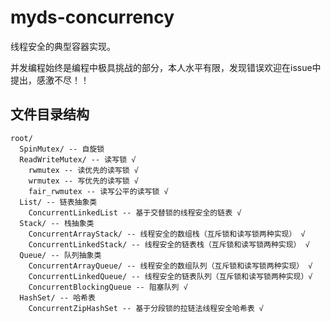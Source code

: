 # myds-concurrency

线程安全的典型容器实现。

并发编程始终是编程中极具挑战的部分，本人水平有限，发现错误欢迎在issue中提出，感激不尽！！

## 文件目录结构

```
root/ 
  SpinMutex/ -- 自旋锁
  ReadWriteMutex/ -- 读写锁 √
    rwmutex -- 读优先的读写锁 √
    wrmutex -- 写优先的读写锁 √
    fair_rwmutex -- 读写公平的读写锁 √
  List/ -- 链表抽象类 
    ConcurrentLinkedList -- 基于交替锁的线程安全的链表 √
  Stack/ -- 栈抽象类 
    ConcurrentArrayStack/ -- 线程安全的数组栈（互斥锁和读写锁两种实现） √
    ConcurrentLinkedStack/ -- 线程安全的链表栈（互斥锁和读写锁两种实现） √
  Queue/ -- 队列抽象类  
    ConcurrentArrayQueue/ -- 线程安全的数组队列（互斥锁和读写锁两种实现） √
    ConcurrentLinkedQueue/ -- 线程安全的链表队列（互斥锁和读写锁两种实现）√
    ConcurrentBlockingQueue -- 阻塞队列 √
  HashSet/ -- 哈希表  
    ConcurrentZipHashSet -- 基于分段锁的拉链法线程安全哈希表 √
 ```

